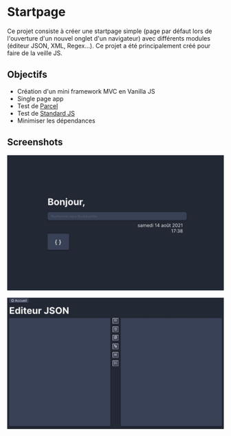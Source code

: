 # Startpage

Ce projet consiste à créer une startpage simple (page par défaut lors de l'ouverture d'un nouvel onglet d'un navigateur) avec différents modules (éditeur JSON, XML, Regex...). Ce projet a été principalement créé pour faire de la veille JS.

## Objectifs 

- Création d'un mini framework MVC en Vanilla JS
- Single page app
- Test de [Parcel](https://parceljs.org/)
- Test de [Standard JS](https://standardjs.com/)
- Minimiser les dépendances

## Screenshots

![Page d'accueil](./screenshots/home.jpg)

![Editeur JSON](./screenshots/json.jpg)